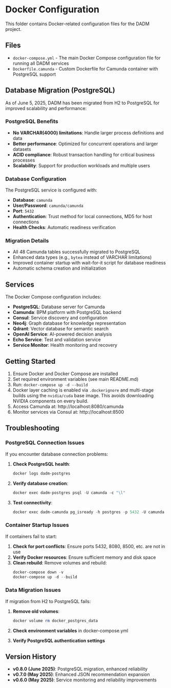 # Docker Configuration

This folder contains Docker-related configuration files for the DADM project.

## Files

- `docker-compose.yml` - The main Docker Compose configuration file for running all DADM services
- `Dockerfile.camunda` - Custom Dockerfile for Camunda container with PostgreSQL support

## Database Migration (PostgreSQL)

As of June 5, 2025, DADM has been migrated from H2 to PostgreSQL for improved scalability and performance:

### PostgreSQL Benefits
- **No VARCHAR(4000) limitations**: Handle larger process definitions and data
- **Better performance**: Optimized for concurrent operations and larger datasets
- **ACID compliance**: Robust transaction handling for critical business processes
- **Scalability**: Support for production workloads and multiple users

### Database Configuration
The PostgreSQL service is configured with:
- **Database**: `camunda`
- **User/Password**: `camunda/camunda`
- **Port**: `5432`
- **Authentication**: Trust method for local connections, MD5 for host connections
- **Health Checks**: Automatic readiness verification

### Migration Details
- All 48 Camunda tables successfully migrated to PostgreSQL
- Enhanced data types (e.g., `bytea` instead of VARCHAR limitations)
- Improved container startup with wait-for-it script for database readiness
- Automatic schema creation and initialization

## Services

The Docker Compose configuration includes:
- **PostgreSQL**: Database server for Camunda
- **Camunda**: BPM platform with PostgreSQL backend
- **Consul**: Service discovery and configuration
- **Neo4j**: Graph database for knowledge representation
- **Qdrant**: Vector database for semantic search
- **OpenAI Service**: AI-powered decision analysis
- **Echo Service**: Test and validation service
- **Service Monitor**: Health monitoring and recovery

## Getting Started

1. Ensure Docker and Docker Compose are installed
2. Set required environment variables (see main README.md)
3. Run: `docker-compose up -d --build`
4. Docker layer caching is enabled via `.dockerignore` and multi-stage
   builds using the `nvidia/cuda` base image. This avoids downloading
   NVIDIA components on every build.
5. Access Camunda at: http://localhost:8080/camunda
6. Monitor services via Consul at: http://localhost:8500

## Troubleshooting

### PostgreSQL Connection Issues
If you encounter database connection problems:

1. **Check PostgreSQL health**:
   ```powershell
   docker logs dadm-postgres
   ```

2. **Verify database creation**:
   ```powershell
   docker exec dadm-postgres psql -U camunda -c "\l"
   ```

3. **Test connectivity**:
   ```powershell
   docker exec dadm-camunda pg_isready -h postgres -p 5432 -U camunda
   ```

### Container Startup Issues
If containers fail to start:

1. **Check for port conflicts**: Ensure ports 5432, 8080, 8500, etc. are not in use
2. **Verify Docker resources**: Ensure sufficient memory and disk space
3. **Clean rebuild**: Remove volumes and rebuild:
   ```powershell
   docker-compose down -v
   docker-compose up -d --build
   ```

### Data Migration Issues
If migration from H2 to PostgreSQL fails:

1. **Remove old volumes**:
   ```powershell
   docker volume rm docker_postgres_data
   ```

2. **Check environment variables** in docker-compose.yml
3. **Verify PostgreSQL authentication settings**

## Version History

- **v0.8.0 (June 2025)**: PostgreSQL migration, enhanced reliability
- **v0.7.0 (May 2025)**: Enhanced JSON recommendation expansion
- **v0.6.0 (May 2025)**: Service monitoring and reliability improvements